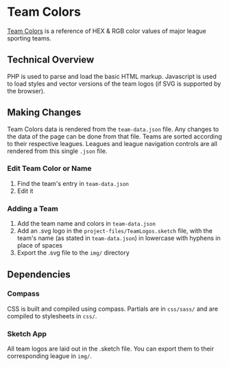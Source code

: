 # Team Colors

[Team Colors](http://teamcolors.arc90.com/) is a reference of HEX & RGB color values of major league sporting teams. 


## Technical Overview

PHP is used to parse and load the basic HTML markup. Javascript is used to load styles and vector versions of the team logos (if SVG is supported by the browser).


## Making Changes

Team Colors data is rendered from the `team-data.json` file. Any changes to the data of the page can be done from that file. Teams are sorted according to their respective leagues. Leagues and league navigation controls are all rendered from this single `.json` file.

### Edit Team Color or Name

1. Find the team's entry in `team-data.json` 
2. Edit it

### Adding a Team

1. Add the team name and colors in `team-data.json`
2. Add an .svg logo in the `project-files/TeamLogos.sketch` file, with the team's name (as stated in `team-data.json`) in lowercase with hyphens in place of spaces
3. Export the .svg file to the `img/` directory

## Dependencies

### Compass

CSS is built and compiled using compass. Partials are in `css/sass/` and are compiled to stylesheets in `css/`.

### Sketch App

All team logos are laid out in the .sketch file. You can export them to their corresponding league in `img/`.
